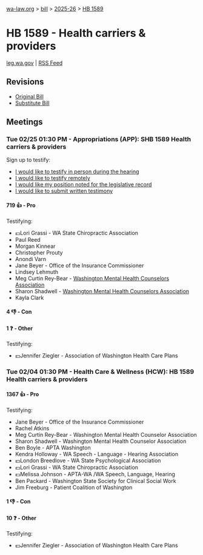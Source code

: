 [wa-law.org](/) > [bill](/bill/) > [2025-26](/bill/2025-26/) > [HB 1589](/bill/2025-26/hb/1589/)

# HB 1589 - Health carriers & providers
[leg.wa.gov](https://app.leg.wa.gov/billsummary?BillNumber=1589&Year=2025&Initiative=false) | [RSS Feed](./rss.xml)

## Revisions
* [Original Bill](1/)
* [Substitute Bill](S/)

## Meetings
### Tue 02/25 01:30 PM - Appropriations (APP): SHB 1589 Health carriers & providers
Sign up to testify:
* [I would like to testify in person during the hearing](https://app.leg.wa.gov/csi/Testifier/Add?chamber=House&mId=32907&aId=165022&caId=26220&tId=1)
* [I would like to testify remotely](https://app.leg.wa.gov/csi/Testifier/Add?chamber=House&mId=32907&aId=165022&caId=26220&tId=2)
* [I would like my position noted for the legislative record](https://app.leg.wa.gov/csi/Testifier/Add?chamber=House&mId=32907&aId=165022&caId=26220&tId=3)
* [I would like to submit written testimony](https://app.leg.wa.gov/csi/Testifier/Add?chamber=House&mId=32907&aId=165022&caId=26220&tId=4)

#### 719 👍 - Pro
Testifying:
* 💵Lori Grassi - WA State Chiropractic Association
* Paul Reed
* Morgan Kinnear
* Christopher Prouty
* Anondi Varn
* Jane Beyer - Office of the Insurance Commissioner
* Lindsey Lehmuth
* Meg Curtin Rey-Bear - [Washington Mental Health Counselors Association](/org/washington_mental_health_counselors_association/)
* Sharon Shadwell - [Washington Mental Health Counselors Association](/org/washington_mental_health_counselors_association/)
* Kayla Clark

#### 4 👎 - Con

#### 1 ❓ - Other
Testifying:
* 💵Jennifer Ziegler - Association of Washington Health Care Plans

### Tue 02/04 01:30 PM - Health Care & Wellness (HCW): HB 1589 Health carriers & providers
#### 1367 👍 - Pro
Testifying:
* Jane Beyer - Office of the Insurance Commissioner
* Rachel Atkins
* Meg Curtin Rey-Bear - Washington Mental Health Counselor Association
* Sharon Shadwell - Washington Mental Health Counselor Association
* Ben Boyle - APTA Washington
* Kendra Holloway - WA Speech - Language - Hearing Association
* 💵London Breedlove - WA State Psychological Association
* 💵Lori Grassi - WA State Chiropractic Association
* 💵Melissa Johnson - APTA-WA /WA Speech, Language, Hearing
* Ben Packard - Washington State Society for Clinical Social Work
* Jim Freeburg - Patient Coalition of Washington

#### 1 👎 - Con

#### 10 ❓ - Other
Testifying:
* 💵Jennifer Ziegler - Association of Washington Health Care Plans
